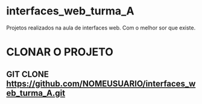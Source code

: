 # interfaces_web_turma_A
Projetos realizados na aula de interfaces web. Com o melhor sor que existe.

# CLONAR O PROJETO


## GIT CLONE https://github.com/NOMEUSUARIO/interfaces_web_turma_A.git